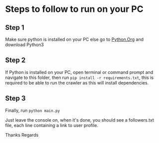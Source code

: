 # Steps to follow to run on your PC

## Step 1

Make sure python is installed on your PC else go to [Python.Org](python.org) and download Python3

## Step 2

If Python is installed on your PC, open terminal or command prompt and navigate to this folder, then run `pip install -r requirements.txt`, this is required to be able to run the crawler as this will install dependencies.

## Step 3

Finally, run `python main.py`

Just leave the console on, when it's done, you should see a followers.txt file, each line containing a link to user profile.

Thanks
Regards
